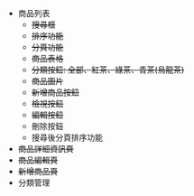 - 商品列表
  - ~~搜尋框~~
  - ~~排序功能~~
  - ~~分頁功能~~
  - ~~商品表格~~
  - ~~分類按鈕: 全部、紅茶、綠茶、青茶(烏龍茶)~~
  - ~~商品圖片~~
  - ~~新增商品按鈕~~
  - ~~檢視按鈕~~
  - ~~編輯按鈕~~
  - 刪除按鈕
  - 搜尋後分頁排序功能
- ~~商品詳細資訊頁~~
- ~~商品編輯頁~~
- ~~新增商品頁~~
- 分類管理
